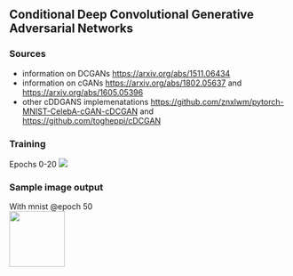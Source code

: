 ## Conditional Deep Convolutional Generative Adversarial Networks
### Sources
* information on DCGANs https://arxiv.org/abs/1511.06434 <br/>
* information on cGANs https://arxiv.org/abs/1802.05637 and https://arxiv.org/abs/1605.05396 <br/>
* other cDDGANS implemenatations https://github.com/znxlwm/pytorch-MNIST-CelebA-cGAN-cDCGAN and https://github.com/togheppi/cDCGAN 
### Training 
Epochs 0-20
<img src="https://github.com/DanielLongo/cGANs/blob/master/generated_images/0-20.gif"/>
### Sample image output
With mnist
@epoch 50 <br />
<img height=100 width=100 src="https://github.com/DanielLongo/cGANs/blob/master/generated_images/test-49-23400.png"/>
